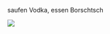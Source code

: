 <!--ich hab' kein Gehirn und sage was ich will-->
saufen Vodka, essen Borschtsch

![](https://count.getloli.com/get/@webcheating?theme=rule34)
